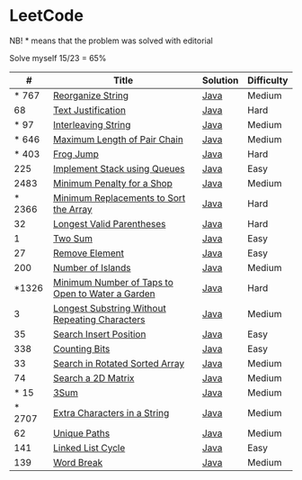# LeetCode

NB! * means that the problem was solved with editorial

Solve myself 15/23 = 65%

| #      | Title                                                                                                                               | Solution                                                                       | Difficulty |
|--------|-------------------------------------------------------------------------------------------------------------------------------------|--------------------------------------------------------------------------------|------------|
| * 767  | [Reorganize String](https://leetcode.com/problems/reorganize-string/)                                                               | [Java](src/main/java/ReorganizeString/Solution.java)                           | Medium     |
| 68     | [Text Justification](https://leetcode.com/problems/text-justification/description/)                                                 | [Java](src/main/java/TextJustification/Solution.java)                          | Hard       |
| * 97   | [Interleaving String](https://leetcode.com/problems/interleaving-string/)                                                           | [Java](src/main/java/InterleavingString/Solution.java)                         | Medium     |
| * 646  | [Maximum Length of Pair Chain](https://leetcode.com/problems/maximum-length-of-pair-chain/)                                         | [Java](src/main/java/MaximumLengthOfPairChain/Solution.java)                   | Medium     |
| * 403  | [Frog Jump](https://leetcode.com/problems/frog-jump/)                                                                               | [Java](src/main/java/FrogJump/Solution.java)                                   | Hard       |
| 225    | [Implement Stack using Queues](https://leetcode.com/problems/implement-stack-using-queues/)                                         | [Java](src/main/java/StackUsingQueues/MyStack.java)                            | Easy       |
| 2483   | [Minimum Penalty for a Shop](https://leetcode.com/problems/minimum-penalty-for-a-shop/)                                             | [Java](src/main/java/MinimumPenalty/Solution.java)                             | Medium     |
| * 2366 | [Minimum Replacements to Sort the Array](https://leetcode.com/problems/minimum-replacements-to-sort-the-array/)                     | [Java](src/main/java/MinimumReplacementsToSortTheArray/Solution.java)          | Hard       |
| 32     | [Longest Valid Parentheses](https://leetcode.com/problems/longest-valid-parentheses/)                                               | [Java](src/main/java/LongestValidParentheses/Solution.java)                    | Hard       |
| 1      | [Two Sum](https://leetcode.com/problems/two-sum/)                                                                                   | [Java](src/main/java/TwoSum/Solution.java)                                     | Easy       |
| 27     | [Remove Element](https://leetcode.com/problems/remove-element/)                                                                     | [Java](src/main/java/RemoveElement/Solution.java)                              | Easy       |
| 200    | [Number of Islands](https://leetcode.com/problems/number-of-islands/)                                                               | [Java](src/main/java/NumberOfIslands/Solution.java)                            | Medium     |
| *1326  | [Minimum Number of Taps to Open to Water a Garden](https://leetcode.com/problems/minimum-number-of-taps-to-open-to-water-a-garden/) | [Java](src/main/java/MinimumNumberOfTapsToOpenToWaterAGarden/Solution.java)    | Hard       |
| 3      | [Longest Substring Without Repeating Characters](https://leetcode.com/problems/longest-substring-without-repeating-characters/)     | [Java](src/main/java/LongestSubstringWithoutRepeatingCharacters/Solution.java) | Medium     |
| 35     | [Search Insert Position](https://leetcode.com/problems/search-insert-position/)                                                     | [Java](src/main/java/SearchInsertPosition/Solution.java)                       | Easy       |
| 338    | [Counting Bits](https://leetcode.com/problems/counting-bits/)                                                                       | [Java](src/main/java/CountingBits/Solution.java)                               | Easy       |
| 33     | [Search in Rotated Sorted Array](https://leetcode.com/problems/search-in-rotated-sorted-array/)                                     | [Java](src/main/java/SearchInRotatedSortedArray/Solution.java)                 | Medium     |
| 74     | [Search a 2D Matrix](https://leetcode.com/problems/search-a-2d-matrix/)                                                             | [Java](src/main/java/Search2DMatrix/Solution.java)                             | Medium     |
| * 15   | [3Sum](https://leetcode.com/problems/3sum/)                                                                                         | [Java](src/main/java/ThreeSum/Solution.java)                                   | Medium     |
| * 2707 | [Extra Characters in a String](https://leetcode.com/problems/extra-characters-in-a-string)                                          | [Java](src/main/java/ExtraCharactersInAString/Solution.java)                   | Medium     |
| 62     | [Unique Paths](https://leetcode.com/problems/unique-paths)                                                                          | [Java](src/main/java/UniquePaths/Solution.java)                                | Medium     |
| 141    | [Linked List Cycle](https://leetcode.com/problems/linked-list-cycle/)                                                               | [Java](src/main/java/LinkedListCycle/Solution.java)                            | Easy       |
| 139    | [Word Break](https://leetcode.com/problems/word-break/)                                                                             | [Java](src/main/java/WordBreak/Solution.java)                                  | Medium     |

